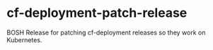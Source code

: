 # cf-deployment-patch-release

BOSH Release for patching cf-deployment releases so they work on Kubernetes.
